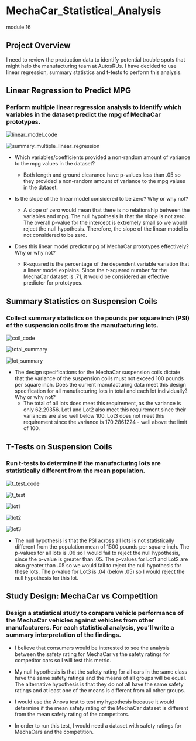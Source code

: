 # MechaCar_Statistical_Analysis
module 16

## Project Overview

I need to review the production data to identify potential trouble spots that might help the manufacturing team at AutosRUs.  I have decided to use linear regression, summary statistics and t-tests to perform this analysis.  

## Linear Regression to Predict MPG
### Perform multiple linear regression analysis to identify which variables in the dataset predict the mpg of MechaCar prototypes.


![linear_model_code](https://user-images.githubusercontent.com/115426070/216189736-a980649c-6eae-4643-93ea-38f84de52142.png)

![summary_multiple_linear_regression](https://user-images.githubusercontent.com/115426070/216189844-014cc58c-0302-4687-b8b3-a110f68aea0c.png)


* Which variables/coefficients provided a non-random amount of variance to the mpg values in the dataset?
  * Both length and ground clearance have p-values less than .05 so they provided a non-random amount of variance to the mpg values in the dataset.

* Is the slope of the linear model considered to be zero? Why or why not?
  * A slope of zero would mean that there is no relationship between the variables and mpg.  The null hypothesis is that the slope is not zero.  The overall p-value for the intercept is extremely small so we would reject the null hypothesis. Therefore, the slope of the linear model is not considered to be zero.  
 
* Does this linear model predict mpg of MechaCar prototypes effectively? Why or why not?
  * R-squared is the percentage of the dependent variable variation that a linear model explains.  Since the r-squared number for the MechaCar dataset is .71, it would be considered an effective predicter for prototypes. 


## Summary Statistics on Suspension Coils
### Collect summary statistics on the pounds per square inch (PSI) of the suspension coils from the manufacturing lots.

![coil_code](https://user-images.githubusercontent.com/115426070/216189873-21649b2d-7e41-48d6-a06c-77454b2b5bd5.png)


![total_summary](https://user-images.githubusercontent.com/115426070/216189895-1ec03f8f-5f16-457f-86f6-3459032d047a.png)


![lot_summary](https://user-images.githubusercontent.com/115426070/216189914-51f2af10-5148-4472-8c09-0265001120f6.png)


* The design specifications for the MechaCar suspension coils dictate that the variance of the suspension coils must not exceed 100 pounds per square inch. Does the current manufacturing data meet this design specification for all manufacturing lots in total and each lot individually? Why or why not?
  * The total of all lots does meet this requirement, as the variance is only 62.29356.  Lot1 and Lot2 also meet this requirement since their variances are also well below 100.  Lot3 does not meet this requirement since the variance is 170.2861224 - well above the limit of 100.  


## T-Tests on Suspension Coils
### Run t-tests to determine if the manufacturing lots are statistically different from the mean population.

![t_test_code](https://user-images.githubusercontent.com/115426070/216189942-520ae0a0-6493-4041-baa3-84e6bff224e4.png)

![t_test](https://user-images.githubusercontent.com/115426070/216189992-de239375-65f3-4ec0-94b9-851117c5c84f.png)

![lot1](https://user-images.githubusercontent.com/115426070/216189999-25d56b63-dd1f-44f7-97be-215f03e018d9.png)

![lot2](https://user-images.githubusercontent.com/115426070/216190013-4849dbd9-09b8-4387-984e-f24a536a4976.png)

![lot3](https://user-images.githubusercontent.com/115426070/216190024-25b3651e-40fb-44c6-b7be-71ef96a39123.png)


  * The null hypothesis is that the PSI across all lots is not statistically different from the population mean of 1500 pounds per square inch.  The p-values for all lots is .06 so I would fail to reject the null hypothesis, since the p-value is greater than .05.  The p-values for Lot1 and Lot2 are also greater than .05 so we would fail to reject the null hypothesis for these lots.  The p-value for Lot3 is .04 (below .05) so I would reject the null hypothesis for this lot.  

## Study Design: MechaCar vs Competition
### Design a statistical study to compare vehicle performance of the MechaCar vehicles against vehicles from other manufacturers. For each statistical analysis, you’ll write a summary interpretation of the findings. 

  * I believe that consumers would be interested to see the analysis between the safety rating for MechaCar vs the safety ratings for competitor cars so I will test this metric. 

  * My null hypothesis is that the safety rating for all cars in the same class have the same safety ratings and the means of all groups will be equal.  The alternative hypothesis is that they do not all have the same safety ratings and at least one of the means is different from all other groups.  

  * I would use the Anova test to test my hypothesis because it would determine if the mean safety rating of the MechaCar dataset is different from the mean safety rating of the competitors.  

  * In order to run this test, I would need a dataset with safety ratings for MechaCars and the competition.  
